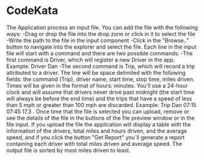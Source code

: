 # CodeKata
The Application process an input file.
You can add the file with the following ways: 
-Drag or drop the file into the drop zone or click in it to select the file 
-Write the path to the file in the input component 
-Click in the "Browse.." button to navigate into the explorer and select the file. 
Each line in the input file will start with a command and there are two possible commands: 
-The first command is Driver, which will register a new Driver in the app. Example: Driver Dan
-The second command is Trip, which will record a trip attributed to a driver. The line will be space delimited with the following fields: the command (Trip), driver name, start time, stop time, miles driven. Times will be given in the format of hours: minutes. You'll use a 24-hour clock and will assume that drivers never drive past midnight (the start time will always be before the end time) and the trips that have a speed of less than 5 mph or greater than 100 mph are discarded. Example: Trip Dan 07:15 07:45 17.3 .
Once time that the file is selected you can upload, remove or see the details of the file in the buttons of the file preview window or in the file input. If you upload the file the application will display a table with the information of the drivers, total miles and hours driven, and the average speed, and if you click the button "Get Report" you´ll generate a report containing each driver with total miles driven and average speed. The output file is sorted by most miles driven to least.

